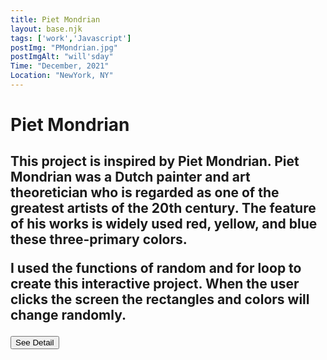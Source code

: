 ```yaml
---
title: Piet Mondrian
layout: base.njk
tags: ['work','Javascript']
postImg: "PMondrian.jpg"
postImgAlt: "will'sday"
Time: "December, 2021"
Location: "NewYork, NY"
---
```

<div class="container p40">
<h1>Piet Mondrian<h2>
<p>This project is inspired by Piet Mondrian. Piet Mondrian was a Dutch painter and art theoretician who is regarded as one of the greatest artists of the 20th century. The feature of his works is widely used red, yellow, and blue these three-primary colors.

I used the functions of random and for loop to create this interactive project. When the user clicks the screen the rectangles and colors will change randomly.</p>

<form>
           <button type="submit" formaction="https://minlync.github.io/Piet-Mondrian/?"class="button1">See Detail</button>
      </form>